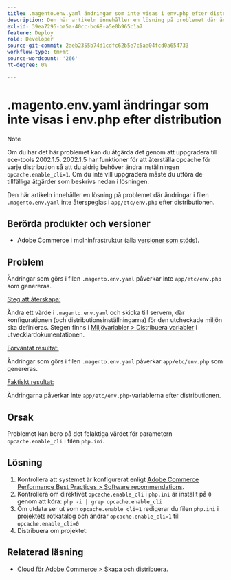 ```yaml
---
title: .magento.env.yaml ändringar som inte visas i env.php efter distribution
description: Den här artikeln innehåller en lösning på problemet där ändringar i .magento.env.yaml-filen inte återspeglas i app/etc/env.php efter distributionen.
exl-id: 39ea7295-ba5a-40cc-bc68-a5e0b965c1a7
feature: Deploy
role: Developer
source-git-commit: 2aeb2355b74d1cdfc62b5e7c5aa04fcd0a654733
workflow-type: tm+mt
source-wordcount: '266'
ht-degree: 0%

---
```


# .magento.env.yaml ändringar som inte visas i env.php efter distribution

>[!NOTE]
>
>Om du har det här problemet kan du åtgärda det genom att uppgradera till ece-tools 2002.1.5. 2002.1.5 har funktioner för att återställa opcache för varje distribution så att du aldrig behöver ändra inställningen `opcache.enable_cli=1`. Om du inte vill uppgradera måste du utföra de tillfälliga åtgärder som beskrivs nedan i lösningen.

Den här artikeln innehåller en lösning på problemet där ändringar i filen `.magento.env.yaml` inte återspeglas i `app/etc/env.php` efter distributionen.

## Berörda produkter och versioner

* Adobe Commerce i molninfrastruktur (alla [versioner som stöds](https://magento.com/sites/default/files/magento-software-lifecycle-policy.pdf)).

## Problem

Ändringar som görs i filen `.magento.env.yaml` påverkar inte `app/etc/env.php` som genereras.

<u>Steg att återskapa:</u>

Ändra ett värde i `.magento.env.yaml` och skicka till servern, där konfigurationen (och distributionsinställningarna) för den utcheckade miljön ska definieras. Stegen finns i [Miljövariabler > Distribuera variabler](https://experienceleague.adobe.com/sv/docs/commerce-cloud-service/user-guide/configure/env/stage/variables-deploy) i utvecklardokumentationen.

<u>Förväntat resultat:</u>

Ändringar som görs i filen `.magento.env.yaml` påverkar `app/etc/env.php` som genereras.

<u>Faktiskt resultat:</u>

Ändringarna påverkar inte `app/etc/env.php`-variablerna efter distributionen.

## Orsak

Problemet kan bero på det felaktiga värdet för parametern `opcache.enable_cli` i filen `php.ini`.

## Lösning

1. Kontrollera att systemet är konfigurerat enligt [Adobe Commerce Performance Best Practices > Software recommendations](https://experienceleague.adobe.com/sv/docs/commerce-operations/performance-best-practices/software).
1. Kontrollera om direktivet `opcache.enable_cli` i `php.ini` är inställt på `0` genom att köra: `php -i | grep opcache.enable_cli`
1. Om utdata ser ut som `opcache.enable_cli=1` redigerar du filen `php.ini` i projektets rotkatalog och ändrar `opcache.enable_cli=1` till `opcache.enable_cli=0`
1. Distribuera om projektet.

## Relaterad läsning

* [Cloud för Adobe Commerce > Skapa och distribuera](https://experienceleague.adobe.com/sv/docs/commerce-cloud-service/user-guide/configure/env/configure-env-yaml).
